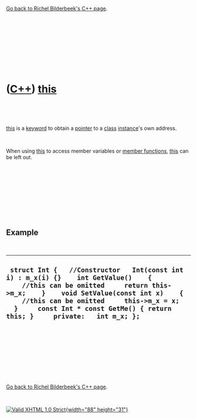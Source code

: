 

[Go back to Richel Bilderbeek's C++ page](Cpp.htm).

 

 

 

 

 

([C++](Cpp.htm)) [this](CppThis.htm)
====================================

 

 

[this](CppThis.htm) is a [keyword](CppKeyword.htm) to obtain a
[pointer](CppPointer.htm) to a [class](CppClass.htm)
[instance](CppInstance.htm)'s own address.

 

When using [this](CppThis.htm) to access member variables or [member
functions](CppMemberFunction.htm), [this](CppThis.htm) can be left out.

 

 

 

 

 

Example
-------

 

  -------------------------------------------------------------------------------------------------------------------------------------------------------------------------------------------------------------------------------------------------------------------------------------------------------------
  ` struct Int {   //Constructor   Int(const int i) : m_x(i) {}    int GetValue()    {      //this can be omitted     return this->m_x;    }    void SetValue(const int x)    {      //this can be omitted     this->m_x = x;    }     const Int * const GetMe() { return this; }     private:   int m_x; };`
  -------------------------------------------------------------------------------------------------------------------------------------------------------------------------------------------------------------------------------------------------------------------------------------------------------------

 

 

 

 

 

[Go back to Richel Bilderbeek's C++ page](Cpp.htm).



 

[![Valid XHTML 1.0 Strict](valid-xhtml10.png){width="88"
height="31"}](http://validator.w3.org/check?uri=referer)
